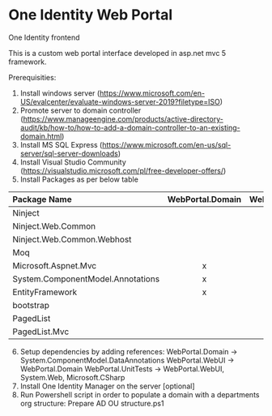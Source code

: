 # One Identity Web Portal
One Identity frontend

This is a custom web portal interface developed in asp.net mvc 5 framework.

Prerequisities:

1. Install windows server (https://www.microsoft.com/en-US/evalcenter/evaluate-windows-server-2019?filetype=ISO)
2. Promote server to domain controller (https://www.manageengine.com/products/active-directory-audit/kb/how-to/how-to-add-a-domain-controller-to-an-existing-domain.html)
3. Install MS SQL Express (https://www.microsoft.com/en-us/sql-server/sql-server-downloads)
4. Install Visual Studio Community (https://visualstudio.microsoft.com/pl/free-developer-offers/)
5. Install Packages as per below table

Package Name | WebPortal.Domain | WebPortal.WebUI | WebPortal.UnitTests 
| :--- | :---: | :---: | :---:
Ninject  |   | x | x
Ninject.Web.Common  |   | x | x
Ninject.Web.Common.Webhost  |   | x | x
Moq  |   | x | x
Microsoft.Aspnet.Mvc  | x |  | x
System.ComponentModel.Annotations  | x |  | 
EntityFramework  | x | x | 
bootstrap  | | x | 
PagedList  | | x | x
PagedList.Mvc  | | x | x
  
6. Setup dependencies by adding references:
WebPortal.Domain -> System.ComponentModel.DataAnnotations
WebPortal.WebUI -> WebPortal.Domain
WebPortal.UnitTests -> WebPortal.WebUI, System.Web, Microsoft.CSharp
7. Install One Identity Manager on the server
[optional]
8. Run Powershell script in order to populate a domain with a departments org structure: Prepare AD OU structure.ps1

